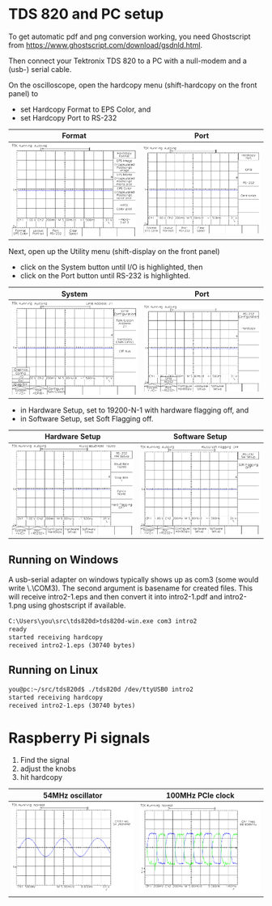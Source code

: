 
# TDS 820 and PC setup

To get automatic pdf and png conversion working, you need Ghostscript from
https://www.ghostscript.com/download/gsdnld.html.

Then connect your Tektronix TDS 820 to a PC with a null-modem and a (usb-) serial cable.

On the oscilloscope, open the hardcopy menu (shift-hardcopy on the front panel) to
- set Hardcopy Format to EPS Color, and
- set Hardcopy Port to RS-232

Format|Port
:-:|:-:
<img src="figures/intro-2.svg" style="background-color:white;" />|<img src="figures/intro-3.svg" style="background-color:white;" />

Next, open up the Utility menu (shift-display on the front panel)
- click on the System button until I/O is highlighted, then
- click on the Port button until RS-232 is highlighted.

System|Port
:-:|:-:
<img src="figures/intro-4.svg" style="background-color:white;" />|<img src="figures/intro-5.svg" style="background-color:white;" />

- in Hardware Setup, set to 19200-N-1 with hardware flagging off, and
- in Software Setup, set Soft Flagging off.

Hardware Setup|Software Setup
:-:|:-:
<img src="figures/intro-6.svg" style="background-color:white;" />|<img src="figures/intro-7.svg" style="background-color:white;" />

## Running on Windows

A usb-serial adapter on windows typically shows up as com3 (some would write \\.\COM3). The second argument is basename for created files. This will receive
intro2-1.eps and then convert it into intro2-1.pdf and intro2-1.png using ghostscript if available.

    C:\Users\you\src\tds820d>tds820d-win.exe com3 intro2 
    ready
    started receiving hardcopy
    received intro2-1.eps (30740 bytes)

## Running on Linux
    you@pc:~/src/tds820d$ ./tds820d /dev/ttyUSB0 intro2
    started receiving hardcopy
    received intro2-1.eps (30740 bytes)


# Raspberry Pi signals

1. Find the signal
2. adjust the knobs
3. hit hardcopy


54MHz oscillator|100MHz PCIe clock
:-:|:-:
<img src="figures/tst-12.svg" style="background-color:white;" />|<img src="figures/tst-14.svg" style="background-color:white;" />
